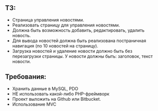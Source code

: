 <h2>ТЗ:</h2>
<ul>
    <li>Страница управления новостями.</li>
    <li>Реализовать страницу для управления новостями.</li>
    <li>Должна быть возможность добавить, редактировать, удалить новость. </li>
    <li>Для вывода новостей должна быть реализована постраничная навигация (по 10 новостей на страницу).  </li>
    <li>Загрузка новостей и удаление новости должно быть без перезагрузки страницы. У новости должны быть: заголовок, текст новости.</li>
</ul>
<h2>Требования:</h2>
<ul>
    <li>Хранить данные в MySQL, PDO</li>
    <li>НЕ использовать какой-либо PHP-фреймворк</li>
    <li>Проект выложить на Github или  Bitbucket.</li>
    <li>Использование MVC</li>
</ul>